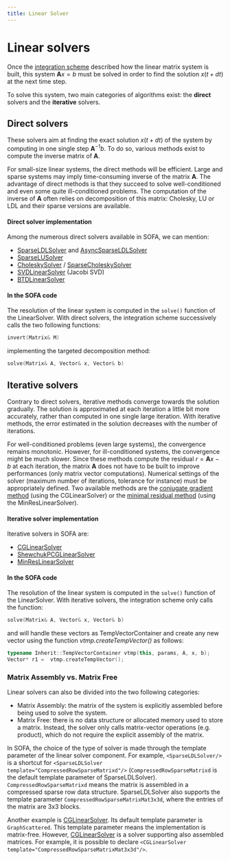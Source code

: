 ```yaml
---
title: Linear Solver
---
```


Linear solvers
==============

Once the [integration scheme](./../integration-scheme/) described how the linear matrix system is built, this system $\mathbf{A}x=b$ must be solved in order to find the solution $x(t+dt)$ at the next time step.

To solve this system, two main categories of algorithms exist: the **direct** solvers and the **iterative** solvers.

Direct solvers
--------------

These solvers aim at finding the exact solution $x(t+dt)$ of the system by computing in one single step $\mathbf{A}^{-1}b$. To do so, various methods exist to compute the inverse matrix of $\mathbf{A}$.

For small-size linear systems, the direct methods will be efficient. Large and sparse systems may imply time-consuming inverse of the matrix $\mathbf{A}$. The advantage of direct methods is that they succeed to solve well-conditioned and even some quite ill-conditioned problems. The computation of the inverse of $\mathbf{A}$ often relies on decomposition of this matrix: Cholesky, LU or LDL and their sparse versions are available.


#### Direct solver implementation

Among the numerous direct solvers available in SOFA, we can mention:

- [SparseLDLSolver](../../../components/linearsolver/direct/sparseldlsolver/) and [AsyncSparseLDLSolver](../../../components/linearsolver/direct/asyncsparseldlsolver//)
- [SparseLUSolver](../../../components/linearsolver/direct/sparselusolver/)
- [CholeskySolver](../../../components/linearsolver/direct/choleskysolver/) / [SparseCholeskySolver](../../../components/linearsolver/direct/sparsecholeskysolver/)
- [SVDLinearSolver](../../../components/linearsolver/direct/svdlinearsolver) (Jacobi SVD)
- [BTDLinearSolver](../../../components/linearsolver/direct/btdlinearsolver)



#### In the SOFA code


The resolution of the linear system is computed in the `solve()` function of the LinearSolver. With direct solvers, the integration scheme successively calls the two following functions:

``` cpp
invert(Matrix& M)
```
implementing the targeted decomposition method:
``` cpp
solve(Matrix& A, Vector& x, Vector& b)
```



Iterative solvers
-----------------

Contrary to direct solvers, iterative methods converge towards the solution gradually. The solution is approximated at each iteration a little bit more accurately, rather than computed in one single large iteration. With iterative methods, the error estimated in the solution decreases with the number of iterations.

For well-conditioned problems (even large systems), the convergence remains monotonic. However, for ill-conditioned systems, the convergence might be much slower. Since these methods compute the residual $r=\mathbf{A}x-b$ at each iteration, the matrix $\mathbf{A}$ does not have to be built to improve performances (only matrix vector computations). Numerical settings of the solver (maximum number of iterations, tolerance for instance) must be appropriately defined. Two available methods are the [conjugate gradient method](http://en.wikipedia.org/wiki/Conjugate_gradient_method) (using the CGLinearSolver) or the [minimal residual method](http://en.wikipedia.org/wiki/Generalized_minimal_residual_method) (using the MinResLinearSolver).


#### Iterative solver implementation

Iterative solvers in SOFA are:

- [CGLinearSolver](../../../components/linearsolver/iterative/cglinearsolver/)
- [ShewchukPCGLinearSolver](../../../components/linearsolver/iterative/preconditioned-cg/)
- [MinResLinearSolver](../../../components/linearsolver/iterative/minreslinearsolver/)


#### In the SOFA code


The resolution of the linear system is computed in the `solve()` function of the LinearSolver. With iterative solvers, the integration scheme only calls the function:

``` cpp
solve(Matrix& A, Vector& x, Vector& b)
```
and will handle these vectors as TempVectorContainer and create any new vector using the function *vtmp.createTempVector()* as follows:
``` cpp
typename Inherit::TempVectorContainer vtmp(this, params, A, x, b);
Vector* r1 =  vtmp.createTempVector();
```


### Matrix Assembly vs. Matrix Free

Linear solvers can also be divided into the two following categories:

- Matrix Assembly: the matrix of the system is explicitly assembled before being used to solve the system.
- Matrix Free: there is no data structure or allocated memory used to store a matrix.
Instead, the solver only calls matrix-vector operations (e.g. product), which do not require the explicit assembly of the matrix.

In SOFA, the choice of the type of solver is made through the template parameter of the linear solver component.
For example, `<SparseLDLSolver/>` is a shortcut for `<SparseLDLSolver template="CompressedRowSparseMatrixd"/>` (`CompressedRowSparseMatrixd` is the default template parameter of SparseLDLSolver).
`CompressedRowSparseMatrixd` means the matrix is assembled in a compressed sparse row data structure.
SparseLDLSolver also supports the template parameter `CompressedRowSparseMatrixMat3x3d`, where the entries of the matrix are 3x3 blocks.

Another example is [CGLinearSolver](../../../components/linearsolver/iterative/cglinearsolver/).
Its default template parameter is `GraphScattered`.
This template parameter means the implementation is matrix-free.
However, [CGLinearSolver](../../../components/linearsolver/iterative/cglinearsolver/) is a solver supporting also assembled matrices.
For example, it is possible to declare `<CGLinearSolver template="CompressedRowSparseMatrixMat3x3d"/>`.
